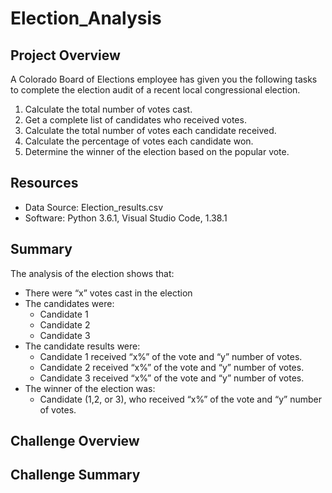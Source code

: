 # Election_Analysis

## Project Overview

A Colorado Board of Elections employee has given you the following tasks to complete the election audit of a recent local congressional election. 

1. Calculate the total number of votes cast.
2. Get a complete list of candidates who received votes.
3. Calculate the total number of votes each candidate received.
4. Calculate the percentage of votes each candidate won.
5. Determine the winner of the election based on the popular vote. 

## Resources 

- Data Source: Election_results.csv
- Software: Python 3.6.1, Visual Studio Code, 1.38.1

## Summary

The analysis of the election shows that:

- There were “x” votes cast in the election 
- The candidates were:
    * Candidate 1
    * Candidate 2
    * Candidate 3
- The candidate results were:
    * Candidate 1 received “x%” of the vote and “y” number of votes.
    * Candidate 2 received “x%” of the vote and “y” number of votes.
    * Candidate 3 received “x%” of the vote and “y” number of votes.
- The winner of the election was:
    * Candidate  (1,2, or 3), who received “x%” of the vote and “y” number of votes.

## Challenge Overview

## Challenge Summary
